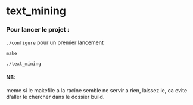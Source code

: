 # text_mining


### Pour lancer le projet :
`./configure` pour un premier lancement 

`make`

`./text_mining`

#### NB:
meme si le makefile a la racine semble ne servir a rien, laissez le, ca evite d'aller le chercher dans le dossier build.
